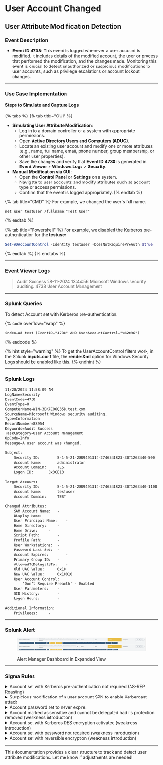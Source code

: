 # User Account Changed

## User Attribute Modification Detection

### Event Description

* **Event ID 4738**: This event is logged whenever a user account is modified. It includes details of the modified account, the user or process that performed the modification, and the changes made. Monitoring this event is crucial to detect unauthorized or suspicious modifications to user accounts, such as privilege escalations or account lockout changes.

***

### Use Case Implementation

#### Steps to Simulate and Capture Logs

{% tabs %}
{% tab title="GUI" %}
* **Simulating User Attribute Modification**:
  * Log in to a domain controller or a system with appropriate permissions.
  * Open **Active Directory Users and Computers (ADUC)**.
  * Locate an existing user account and modify one or more attributes (e.g., name, full name, email, phone number, group membership, or other user properties).
  * Save the changes and verify that **Event ID 4738** is generated in **Event Viewer** > **Windows Logs** > **Security**.
* **Manual Modification via GUI**:
  * Open the **Control Panel** or **Settings** on a system.
  * Navigate to user accounts and modify attributes such as account type or access permissions.
  * Confirm that the event is logged appropriately.
{% endtab %}

{% tab title="CMD" %}
For example, we changed the user's full name.

```batch
net user testuser /fullname:"Test User"
```
{% endtab %}

{% tab title="Powershell" %}
For example, we disabled the Kerberos pre-authentication for the **testuser**

```powershell
Set-ADAccountControl -Identity testuser -DoesNotRequirePreAuth $true
```
{% endtab %}
{% endtabs %}

***

### Event Viewer Logs

> Audit Success 28-11-2024 13:44:56 Microsoft Windows security auditing. 4738 User Account Management

***

### Splunk Queries

To detect Account set with Kerberos pre-authentication.

{% code overflow="wrap" %}
```splunk-spl
index=ad-test (EventID="4738" AND UserAccountControl="%%2096")
```
{% endcode %}

{% hint style="warning" %}
To get the UserAccountControl filters work, in the Splunk **inputs.conf** file, the **renderXml** option for Windows Security Logs should be enabled like [this](../../splunk-installation.md).
{% endhint %}

***

### Splunk Logs

```
11/28/2024 11:58:09 AM
LogName=Security
EventCode=4738
EventType=0
ComputerName=WIN-3BK7E06Q35B.test.com
SourceName=Microsoft Windows security auditing.
Type=Information
RecordNumber=88954
Keywords=Audit Success
TaskCategory=User Account Management
OpCode=Info
Message=A user account was changed.

Subject:
	Security ID:		S-1-5-21-2889491314-2746541823-3071263440-500
	Account Name:		administrator
	Account Domain:		TEST
	Logon ID:		0x3CE13

Target Account:
	Security ID:		S-1-5-21-2889491314-2746541823-3071263440-1108
	Account Name:		testuser
	Account Domain:		TEST

Changed Attributes:
	SAM Account Name:	-
	Display Name:		-
	User Principal Name:	-
	Home Directory:		-
	Home Drive:		-
	Script Path:		-
	Profile Path:		-
	User Workstations:	-
	Password Last Set:	-
	Account Expires:		-
	Primary Group ID:	-
	AllowedToDelegateTo:	-
	Old UAC Value:		0x10
	New UAC Value:		0x10010
	User Account Control:	
		'Don't Require Preauth' - Enabled
	User Parameters:	-
	SID History:		-
	Logon Hours:		-

Additional Information:
	Privileges:		-
```

***

### Splunk Alert

<figure><img src="../../.gitbook/assets/image (3).png" alt=""><figcaption><p>Alert Manager Dashboard in Expanded View</p></figcaption></figure>

***

### Sigma Rules

<details>

<summary>Account set with Kerberos pre-authentication not required (AS-REP Roasting)</summary>

```yaml
title: Account set with Kerberos pre-authentication not required (AS-REP Roasting)
description: Detects scenarios where an attacker set an account with Kerberos pre-authentication not required to perform offline brutforce. Account with this status can be checked with the following command > "Get-ADUser -Filter 'useraccountcontrol -band 4194304' -Properties useraccountcontrol".
references:
- https://github.com/mdecrevoisier/EVTX-to-MITRE-Attack/tree/master/TA0003-Persistence/T1098.xxx-Account%20manipulation
- https://social.technet.microsoft.com/wiki/contents/articles/23559.kerberos-pre-authentication-why-it-should-not-be-disabled.aspx
- https://docs.microsoft.com/en-us/services-hub/health/remediation-steps-ad/remove-the-highly-insecure-des-encryption-from-user-accounts
tags:
- attack.persistence
- attack.t1098
author: mdecrevoisier
status: experimental
logsource:
  product: windows
  service: security
detection:
  selection:
    EventID: 4738
    UserAccountControl: '%%2096' # Do not require Kerberos preauthentication - TRUE
  condition: selection
falsepositives:
- None
level: high
```

{% code overflow="wrap" %}
```splunk-spl
source=WinEventLog:Security AND (EventID="4738" AND UserAccountControl="%%2096")
```
{% endcode %}

</details>

<details>

<summary>Suspicious modification of a user account SPN to enable Kerberoast attack</summary>

```yaml
title: Suspicious modification of a user account SPN to enable Kerberoast attack
description: Detects scenarios where an attacker update the Service Principal Name (SPN) of a user account in order to enable Kerberoast attack and crack its password.
requirements: auditing SACL ("Write all properties") must be placed on the OU to monitor using the Active Directory console (https://www.manageengine.com/products/active-directory-audit/active-directory-auditing-configuration-guide-configure-object-level-auditing-manually.html).
references:
- https://github.com/mdecrevoisier/EVTX-to-MITRE-Attack/tree/master/TA0003-Persistence/T1098.xxx-Account%20manipulation
- https://docs.microsoft.com/en-us/windows/security/threat-protection/auditing/event-5136
- https://github.com/S1ckB0y1337/Active-Directory-Exploitation-Cheat-Sheet#force-set-spn
- https://docs.microsoft.com/en-us/troubleshoot/windows-server/windows-security/use-audit-active-directory-objects-track-events
tags:
- attack.persistence
- attack.t1098
author: mdecrevoisier
status: experimental
logsource:
  product: windows
  service: security
detection:
  selection:
    EventID: 5136 # ID 4738 doesn't report any changes about SPN changes
    AttributeLDAPDisplayName: servicePrincipalName
    ObjectClass: user
    OperationType: '%%14674' # Value is added
  filter:
    AttributeValue: '-'
  condition: selection and not filter
falsepositives:
- Rare administrator modifications on user objects
level: high
```

{% code overflow="wrap" %}
```splunk-spl
source=WinEventLog:Security AND (EventID="5136" AND AttributeLDAPDisplayName="servicePrincipalName" AND ObjectClass="user" AND OperationType="%%14674") AND  NOT (AttributeValue="-")
```
{% endcode %}

</details>

<details>

<summary>Account password set to never expire.</summary>

```yaml
title: Account password set to never expire.
description: Detects scenarios where an account password is set to never expire.
references:
- https://github.com/mdecrevoisier/EVTX-to-MITRE-Attack/tree/master/TA0003-Persistence/T1098.xxx-Account%20manipulation
tags:
- attack.persistence
- attack.t1098
author: mdecrevoisier
status: experimental
logsource:
  product: windows
  service: security
detection:
  selection:
    EventID: 4738
    UserAccountControl: '%%2089' # Account never expires - TRUE
  condition: selection
falsepositives:
- IAM solution, User Management solutions
level: medium
```

{% code overflow="wrap" %}
```splunk-spl
source=WinEventLog:Security AND (EventID="4738" AND UserAccountControl="%%2089")
```
{% endcode %}

</details>

<details>

<summary>Account marked as sensitive and cannot be delegated had its protection removed (weakness introduction)</summary>

```yaml
title: Account marked as sensitive and cannot be delegated had its protection removed (weakness introduction)
description: Detects scenarios where an attacker removes security protection from a sensitive account to escalate privileges
references:
- https://github.com/mdecrevoisier/EVTX-to-MITRE-Attack/tree/master/TA0003-Persistence/T1098.xxx-Account%20manipulation
- https://www.sans.org/blog/protecting-privileged-domain-accounts-safeguarding-access-tokens/
- https://www.cyberark.com/resources/threat-research-blog/weakness-within-kerberos-delegation
- https://book.hacktricks.xyz/windows/stealing-credentials/credentials-protections#protected-users
tags:
- attack.persistence
- attack.t1098
author: mdecrevoisier
status: experimental
logsource:
  product: windows
  service: security
detection:
  selection:
    EventID: 4738
    UserAccountControl: '%%2062' # Account is sensitive and cannot be delegated - FALSE
  condition: selection
falsepositives:
- none
level: high
```

{% code overflow="wrap" %}
```splunk-spl
source=WinEventLog:Security AND (EventID="4738" AND UserAccountControl="%%2062")
```
{% endcode %}

</details>

<details>

<summary>Account set with Kerberos DES encryption activated (weakness introduction)</summary>

```yaml
title: Account set with Kerberos DES encryption activated (weakness introduction)
description: Detects scenarios where an attacker set an account with DES Kerberos encryption to perform ticket brutforce.
references:
- https://github.com/mdecrevoisier/EVTX-to-MITRE-Attack/tree/master/TA0003-Persistence/T1098.xxx-Account%20manipulation
- https://docs.microsoft.com/en-us/services-hub/health/remediation-steps-ad/remove-the-highly-insecure-des-encryption-from-user-accounts
tags:
- attack.persistence
- attack.t1098
author: mdecrevoisier
status: experimental
logsource:
  product: windows
  service: security
detection:
  selection:
    EventID: 4738
    UserAccountControl: '%%2095' # Use only Kerberos DES encryption types - TRUE
  condition: selection
falsepositives:
- None
level: high
```

{% code overflow="wrap" %}
```splunk-spl
source=WinEventLog:Security AND (EventID="4738" AND UserAccountControl="%%2095")
```
{% endcode %}

</details>

<details>

<summary>Account set with password not required (weakness introduction)</summary>

```yaml
title: Account set with password not required (weakness introduction)
description: Detects scenarios where an attacker set an account with password not required to perform privilege escalation attack.
references:
- https://github.com/mdecrevoisier/EVTX-to-MITRE-Attack/tree/master/TA0003-Persistence/T1098.xxx-Account%20manipulation
- https://github.com/Azure/Azure-Sentinel/blob/master/Detections/SecurityEvent/password_never_expires.yaml
tags:
- attack.persistence
- attack.t1098
author: mdecrevoisier
status: experimental
logsource:
  product: windows
  service: security
detection:
  selection:
    EventID: 4738
    UserAccountControl: '%%2082' # User account with password set to not require - TRUE
  condition: selection
falsepositives:
- IAM solutions generating accounts
level: medium
```

{% code overflow="wrap" %}
```splunk-spl
source=WinEventLog:Security AND (EventID="4738" AND UserAccountControl="%%2082")
```
{% endcode %}

</details>

<details>

<summary>Account set with reversible encryption (weakness introduction)</summary>

```yaml
title: Account set with reversible encryption (weakness introduction)
description: Detects scenarios where an attacker set an account with reversible encryption to facilitate brutforce or cracking operations.
references:
- https://github.com/mdecrevoisier/EVTX-to-MITRE-Attack/tree/master/TA0003-Persistence/T1098.xxx-Account%20manipulation
- https://www.blackhillsinfosec.com/how-i-cracked-a-128-bit-password/
tags:
- attack.persistence
- attack.t1098
author: mdecrevoisier
status: experimental
logsource:
  product: windows
  service: security
detection:
  selection:
    EventID: 4738
    UserAccountControl: '%%2091' # Store password using reversible encryption - True
  condition: selection
falsepositives:
- None
level: high
```

{% code overflow="wrap" %}
```splunk-spl
source=WinEventLog:Security AND (EventID="4738" AND UserAccountControl="%%2091")
```
{% endcode %}

</details>

***

This documentation provides a clear structure to track and detect user attribute modifications. Let me know if adjustments are needed!

